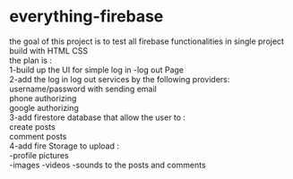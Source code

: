 # everything-firebase
the goal of this project is to test all firebase functionalities in single project build with HTML CSS <br/>
the plan is :<br/>
1-build up the UI for simple log in -log out  Page<br/>
2-add the log in log out services by the following providers:<br/>
username/password with sending email<br/>
phone authorizing<br/>
google authorizing<br/>
3-add firestore database that allow the user to :<br/>
create posts<br/>
comment posts <br/>
4-add fire Storage to upload :<br/>
-profile pictures <br/>
-images -videos -sounds to the posts and comments<br/>
